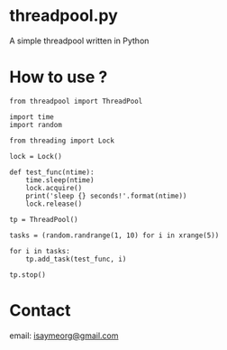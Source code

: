 threadpool.py
=============

A simple threadpool written in Python

How to use ?
============

    from threadpool import ThreadPool

    import time
    import random
    
    from threading import Lock
    
    lock = Lock()
    
    def test_func(ntime):
        time.sleep(ntime)
        lock.acquire()
        print('sleep {} seconds!'.format(ntime))
        lock.release()
    
    tp = ThreadPool()
    
    tasks = (random.randrange(1, 10) for i in xrange(5))
    
    for i in tasks:
        tp.add_task(test_func, i)
        
    tp.stop()

Contact
=======

email: isaymeorg@gmail.com
